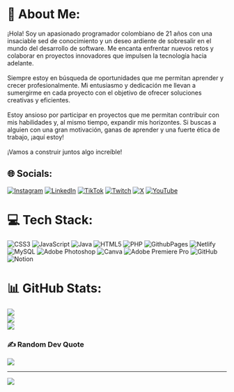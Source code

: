# 💫 About Me:
¡Hola! Soy un apasionado programador colombiano de 21 años con una insaciable sed de conocimiento y un deseo ardiente de sobresalir en el mundo del desarrollo de software. Me encanta enfrentar nuevos retos y colaborar en proyectos innovadores que impulsen la tecnología hacia adelante.<br><br>Siempre estoy en búsqueda de oportunidades que me permitan aprender y crecer profesionalmente. Mi entusiasmo y dedicación me llevan a sumergirme en cada proyecto con el objetivo de ofrecer soluciones creativas y eficientes.<br><br>Estoy ansioso por participar en proyectos que me permitan contribuir con mis habilidades y, al mismo tiempo, expandir mis horizontes. Si buscas a alguien con una gran motivación, ganas de aprender y una fuerte ética de trabajo, ¡aquí estoy!<br><br>¡Vamos a construir juntos algo increíble!


## 🌐 Socials:
[![Instagram](https://img.shields.io/badge/Instagram-%23E4405F.svg?logo=Instagram&logoColor=white)](https://instagram.com/bryantctg) [![LinkedIn](https://img.shields.io/badge/LinkedIn-%230077B5.svg?logo=linkedin&logoColor=white)](https://linkedin.com/in/brayan-beltran) [![TikTok](https://img.shields.io/badge/TikTok-%23000000.svg?logo=TikTok&logoColor=white)](https://tiktok.com/@bryant.ctg) [![Twitch](https://img.shields.io/badge/Twitch-%239146FF.svg?logo=Twitch&logoColor=white)](https://twitch.tv/bryantctgg) [![X](https://img.shields.io/badge/X-black.svg?logo=X&logoColor=white)](https://x.com/Bryantctg21) [![YouTube](https://img.shields.io/badge/YouTube-%23FF0000.svg?logo=YouTube&logoColor=white)](https://youtube.com/@bryanctgg) 

# 💻 Tech Stack:
![CSS3](https://img.shields.io/badge/css3-%231572B6.svg?style=for-the-badge&logo=css3&logoColor=white) ![JavaScript](https://img.shields.io/badge/javascript-%23323330.svg?style=for-the-badge&logo=javascript&logoColor=%23F7DF1E) ![Java](https://img.shields.io/badge/java-%23ED8B00.svg?style=for-the-badge&logo=openjdk&logoColor=white) ![HTML5](https://img.shields.io/badge/html5-%23E34F26.svg?style=for-the-badge&logo=html5&logoColor=white) ![PHP](https://img.shields.io/badge/php-%23777BB4.svg?style=for-the-badge&logo=php&logoColor=white) ![GithubPages](https://img.shields.io/badge/github%20pages-121013?style=for-the-badge&logo=github&logoColor=white) ![Netlify](https://img.shields.io/badge/netlify-%23000000.svg?style=for-the-badge&logo=netlify&logoColor=#00C7B7) ![MySQL](https://img.shields.io/badge/mysql-4479A1.svg?style=for-the-badge&logo=mysql&logoColor=white) ![Adobe Photoshop](https://img.shields.io/badge/adobe%20photoshop-%2331A8FF.svg?style=for-the-badge&logo=adobe%20photoshop&logoColor=white) ![Canva](https://img.shields.io/badge/Canva-%2300C4CC.svg?style=for-the-badge&logo=Canva&logoColor=white) ![Adobe Premiere Pro](https://img.shields.io/badge/Adobe%20Premiere%20Pro-9999FF.svg?style=for-the-badge&logo=Adobe%20Premiere%20Pro&logoColor=white) ![GitHub](https://img.shields.io/badge/github-%23121011.svg?style=for-the-badge&logo=github&logoColor=white) ![Notion](https://img.shields.io/badge/Notion-%23000000.svg?style=for-the-badge&logo=notion&logoColor=white)
# 📊 GitHub Stats:
![](https://github-readme-stats.vercel.app/api?username=BrayanABM&theme=onedark&hide_border=false&include_all_commits=false&count_private=false)<br/>
![](https://github-readme-streak-stats.herokuapp.com/?user=BrayanABM&theme=onedark&hide_border=false)<br/>
![](https://github-readme-stats.vercel.app/api/top-langs/?username=BrayanABM&theme=onedark&hide_border=false&include_all_commits=false&count_private=false&layout=compact)

### ✍️ Random Dev Quote
![](https://quotes-github-readme.vercel.app/api?type=horizontal&theme=radical)

---
[![](https://visitcount.itsvg.in/api?id=BrayanABM&icon=0&color=0)](https://visitcount.itsvg.in)

<!-- Proudly created with GPRM ( https://gprm.itsvg.in ) -->
